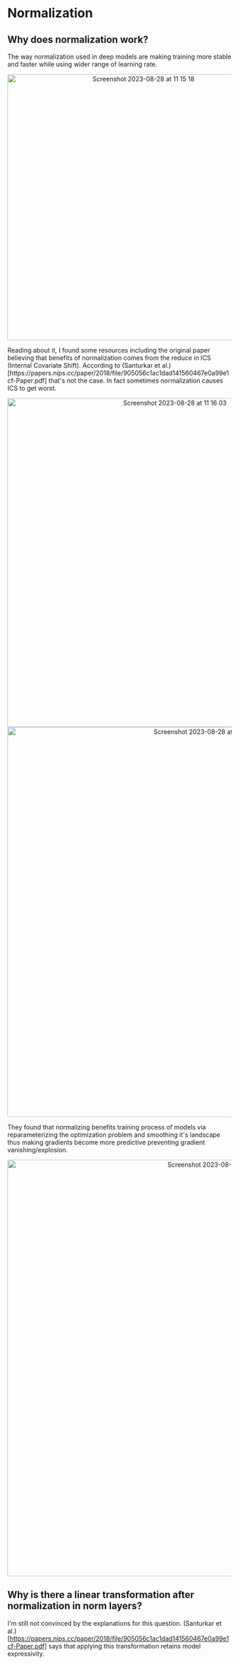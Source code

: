 # Normalization

## Why does normalization work?
The way normalization used in deep models are making training more stable and faster while using wider range of learning rate.
<p align="center">
<img width="596" alt="Screenshot 2023-08-28 at 11 15 18" src="https://github.com/Amir-P/ml_questions/assets/8766492/78a7a6fa-9cb5-48c5-8cbb-5fcd7b0f4b6c">
</p>
Reading about it, I found some resources including the original paper believing that benefits of normalization comes from the reduce in ICS (Internal Covariate Shift). According to (Santurkar et al.)[https://papers.nips.cc/paper/2018/file/905056c1ac1dad141560467e0a99e1cf-Paper.pdf] that's not the case. In fact sometimes normalization causes ICS to get worst.
<p align="center">
<img width="737" alt="Screenshot 2023-08-28 at 11 16 03" src="https://github.com/Amir-P/ml_questions/assets/8766492/4e17f2a3-e6f2-4439-b355-c4a64af81f8f">
<img width="874" alt="Screenshot 2023-08-28 at 11 16 58" src="https://github.com/Amir-P/ml_questions/assets/8766492/ef22ea7f-0d6f-4e6d-9340-7e46bed7b6de">
</p>

They found that normalizing benefits training process of models via reparameterizing the optimization problem and smoothing it's landscape thus making gradients become more predictive preventing gradient vanishing/explosion.
<p align="center">
<img width="933" alt="Screenshot 2023-08-28 at 11 16 18" src="https://github.com/Amir-P/ml_questions/assets/8766492/3dc94244-41d5-4a4b-9e22-6f632514f63b">
</p>

## Why is there a linear transformation after normalization in norm layers?
I'm still not convinced by the explanations for this question. (Santurkar et al.)[https://papers.nips.cc/paper/2018/file/905056c1ac1dad141560467e0a99e1cf-Paper.pdf] says that applying this transformation retains model expressivity.
